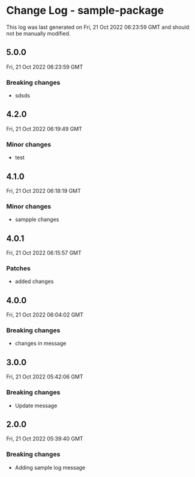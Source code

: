 # Change Log - sample-package

This log was last generated on Fri, 21 Oct 2022 06:23:59 GMT and should not be manually modified.

## 5.0.0
Fri, 21 Oct 2022 06:23:59 GMT

### Breaking changes

- sdsds

## 4.2.0
Fri, 21 Oct 2022 06:19:49 GMT

### Minor changes

- test

## 4.1.0
Fri, 21 Oct 2022 06:18:19 GMT

### Minor changes

- sampple changes

## 4.0.1
Fri, 21 Oct 2022 06:15:57 GMT

### Patches

- added changes

## 4.0.0
Fri, 21 Oct 2022 06:04:02 GMT

### Breaking changes

- changes in message

## 3.0.0
Fri, 21 Oct 2022 05:42:06 GMT

### Breaking changes

- Update message

## 2.0.0
Fri, 21 Oct 2022 05:39:40 GMT

### Breaking changes

- Adding sample log message

